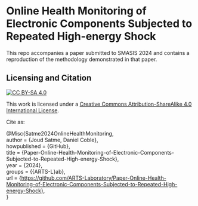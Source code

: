 # Online Health Monitoring of Electronic Components Subjected to Repeated High-energy Shock

This repo accompanies a paper submitted to SMASIS 2024 and contains a reproduction of the methodology demonstrated in that paper.

## Licensing and Citation

[![CC BY-SA 4.0][cc-by-sa-shield]][cc-by-sa]

This work is licensed under a
[Creative Commons Attribution-ShareAlike 4.0 International License][cc-by-sa].

[cc-by-sa]: http://creativecommons.org/licenses/by-sa/4.0/
[cc-by-sa-image]: https://licensebuttons.net/l/by-sa/4.0/88x31.png
[cc-by-sa-shield]: https://img.shields.io/badge/License-CC%20BY--SA%204.0-lightgrey.svg


Cite as:

@Misc{Satme2024OnlineHealthMonitoring,   
  author = {Joud Satme, Daniel Coble},   
  howpublished = {GitHub},  
  title  = {Paper-Online-Health-Monitoring-of-Electronic-Components-Subjected-to-Repeated-High-energy-Shock},   
  year   = {2024},  
  groups = {{ARTS-L}ab},    
  url    = {https://github.com/ARTS-Laboratory/Paper-Online-Health-Monitoring-of-Electronic-Components-Subjected-to-Repeated-High-energy-Shock},    
}

